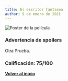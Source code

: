 ```yaml
---
title: El escritor fantasma
author: 5 de enero de 2021
---
```


![](https://m.media-amazon.com/images/M/MV5BMTI3NzMwMzkyNV5BMl5BanBnXkFtZTcwODk4NjQxMw@@._V1_.jpg  "Poster de la película")

### Advertencia de spoilers

Otra Prueba.

### Calificación: 75/100

[**Volver al inicio**](../index.html)

